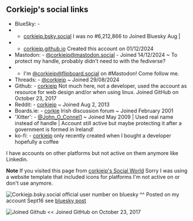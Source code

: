 ## Corkiejp's social links
- BlueSky: -
- - [corkiejp.bsky.social](https://bsky.app/profile/did:plc:lgjvdkqeeutvf7zj6wow3jro) I was no #6,212,866 to Joined Bluesky Aug |
- - [corkiejp.github.io](https://bsky.app/profile/did:plc:qxlh6bohvep3taqhmtpipx4b) Created this account on 01/12/2024
- Mastodon: - [@corkiejp@mastodon.social](https://mastodon.social/@corkiejp) - Joined 14/12/2024 ~ To protect my handle, probably didn't need to with the fediverse?
- - I'm [@corkiejp@flipboard.social](https://flipboard.social/@corkiejp) on #Mastodon! Come follow me. 
- Threads: - [@corkiejp](https://www.threads.net/@corkiejp) ~ Joined 29/08/2024
- Github: - [corkiejp](https://github.com/corkiejp) Not much here, not a developer, used the account as resource for web design and/or when using linux. Joined GitHub on October 23, 2017
- Reddit: - [corkiejp](https://www.reddit.com/user/corkiejp/) ~ Joined Aug 2, 2013
- Boards.ie: - [corkie](https://www.boards.ie/profile/discussions/corkie) Irish discussion forum ~ Joined February 2001
- 'Xitter': - [@John_O_Connel1](https://x.com/John_O_Connel1) ~ Joined May 2009 | Used real name instead of handle | Account still active but maybe protecting it after a government is formed in Ireland!
- ko-fi: - [corkiejp](https://ko-fi.com/corkiejp) only recently created when I bought a developer hopefully a coffee

I have accounts on other platforms but not active on them anymore like Linkedin.

**Note** If you visited this page from [corkiejp's Social World](https://corkiejp.github.io/corkiejp.html) Sorry I was using a website template that included icons for platforms I'm not active on or don't use anymore.



![Corkiejp.bsky.social official user number on bluesky](https://cdn.bsky.app/img/feed_thumbnail/plain/did:plc:lgjvdkqeeutvf7zj6wow3jro/bafkreicbr6sy4pb5zxysm5plx6xdirizmo43qmslccohss5mftqgwfmv2a@jpeg) 
^^ Posted on my account Sept16 see [bluesky post](https://bsky.app/profile/corkiejp.bsky.social/post/3l4cjnbwiyx2x)

![Joined Github](https://github.githubassets.com/assets/profile-joined-github-456737b47749.svg) 
<< Joined GitHub on October 23, 2017

